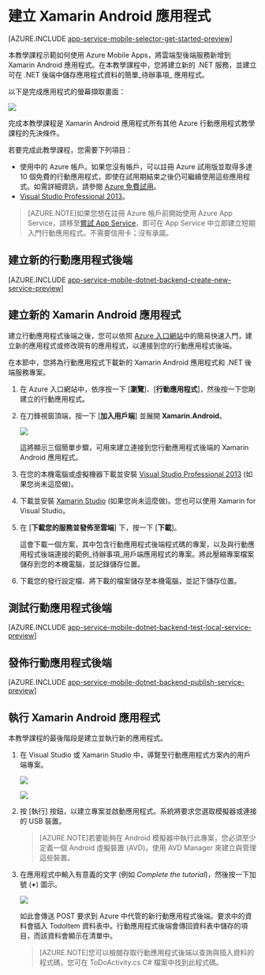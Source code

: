 <properties
	pageTitle="在 Xamarin Android 應用程式中開始使用 Azure 行動應用程式 - Azure 行動應用程式"
	description="遵循此教學課程，可開始使用 Azure 行動應用程式進行 Xamarin Android 開發。"
	services="app-service\mobile"
	documentationCenter="xamarin"
	authors="chrisanderson"
	manager="dwrede"
	editor="mollybos"/>

<tags
	ms.service="app-service-mobile"
	ms.workload="mobile"
	ms.tgt_pltfrm="mobile-xamarin-android"
	ms.devlang="dotnet"
	ms.topic="get-started-article"
	ms.date="05/01/2015"
	ms.author="chrande"/>

# <a name="getting-started"> </a>建立 Xamarin Android 應用程式

[AZURE.INCLUDE [app-service-mobile-selector-get-started-preview](../../includes/app-service-mobile-selector-get-started-preview.md)]

本教學課程示範如何使用 Azure Mobile Apps，將雲端型後端服務新增到 Xamarin Android 應用程式。在本教學課程中，您將建立新的 .NET 服務，並建立可在 .NET 後端中儲存應用程式資料的簡單_待辦事項_ 應用程式。

以下是完成應用程式的螢幕擷取畫面：

![][0]

完成本教學課程是 Xamarin Android 應用程式所有其他 Azure 行動應用程式教學課程的先決條件。

若要完成此教學課程，您需要下列項目：

* 使用中的 Azure 帳戶。如果您沒有帳戶，可以註冊 Azure 試用版並取得多達 10 個免費的行動應用程式，即使在試用期結束之後仍可繼續使用這些應用程式。如需詳細資訊，請參閱 [Azure 免費試用](http://azure.microsoft.com/pricing/free-trial/)。
* <a href="https://go.microsoft.com/fwLink/p/?LinkID=257546" target="_blank">Visual Studio Professional 2013</a>。

>[AZURE.NOTE]如果您想在註冊 Azure 帳戶前開始使用 Azure App Service，請移至[嘗試 App Service](http://go.microsoft.com/fwlink/?LinkId=523751&appServiceName=mobile)，即可在 App Service 中立即建立短期入門行動應用程式。不需要信用卡；沒有承諾。

## 建立新的行動應用程式後端

[AZURE.INCLUDE [app-service-mobile-dotnet-backend-create-new-service-preview](../../includes/app-service-mobile-dotnet-backend-create-new-service-preview.md)]

## 建立新的 Xamarin Android 應用程式

建立行動應用程式後端之後，您可以依照 [Azure 入口網站]中的簡易快速入門，建立新的應用程式或修改現有的應用程式，以連接到您的行動應用程式後端。

在本節中，您將為行動應用程式下載新的 Xamarin Android 應用程式和 .NET 後端服務專案。

1. 在 Azure 入口網站中，依序按一下 [**瀏覽**]、[**行動應用程式**]，然後按一下您剛建立的行動應用程式。

2. 在刀鋒視窗頂端，按一下 [**加入用戶端**] 並展開 **Xamarin.Android**。

    ![][6]

    這將顯示三個簡單步驟，可用來建立連接到您行動應用程式後端的 Xamarin Android 應用程式。


3. 在您的本機電腦或虛擬機器下載並安裝 <a href="https://go.microsoft.com/fwLink/p/?LinkID=257546" target="_blank">Visual Studio Professional 2013</a> (如果您尚未這麼做)。

4. 下載並安裝 [Xamarin Studio] (如果您尚未這麼做)。您也可以使用 Xamarin for Visual Studio。

5. 在 [**下載您的服務並發佈至雲端**] 下，按一下 [**下載**]。

  	這會下載一個方案，其中包含行動應用程式後端程式碼的專案，以及與行動應用程式後端連接的範例_待辦事項_用戶端應用程式的專案。將此壓縮專案檔案儲存到您的本機電腦，並記錄儲存位置。

6. 下載您的發行設定檔、將下載的檔案儲存至本機電腦，並記下儲存位置。

## 測試行動應用程式後端

[AZURE.INCLUDE [app-service-mobile-dotnet-backend-test-local-service-preview](../../includes/app-service-mobile-dotnet-backend-test-local-service-preview.md)]

## 發佈行動應用程式後端

[AZURE.INCLUDE [app-service-mobile-dotnet-backend-publish-service-preview](../../includes/app-service-mobile-dotnet-backend-publish-service-preview.md)]

## 執行 Xamarin Android 應用程式

本教學課程的最後階段是建立並執行新的應用程式。

1. 在 Visual Studio 或 Xamarin Studio 中，導覽至行動應用程式方案內的用戶端專案。

	![][8]

	![][9]

2. 按 [執行] 按鈕，以建立專案並啟動應用程式。系統將要求您選取模擬器或連接的 USB 裝置。

	> [AZURE.NOTE]若要能夠在 Android 模擬器中執行此專案，您必須至少定義一個 Android 虛擬裝置 (AVD)。使用 AVD Manager 來建立與管理這些裝置。

3. 在應用程式中輸入有意義的文字 (例如 _Complete the tutorial_)，然後按一下加號 (**+**) 圖示。

	![][10]

	如此會傳送 POST 要求到 Azure 中代管的新行動應用程式後端。要求中的資料會插入 TodoItem 資料表中。行動應用程式後端會傳回資料表中儲存的項目，而該資料會顯示在清單中。

	> [AZURE.NOTE]您可以檢閱存取行動應用程式後端以查詢與插入資料的程式碼，您可在 ToDoActivity.cs C# 檔案中找到此程式碼。



<!-- Images. -->
[0]: ./media/app-service-mobile-dotnet-backend-xamarin-android-get-started-preview/mobile-quickstart-completed-android.png
[6]: ./media/app-service-mobile-dotnet-backend-xamarin-android-get-started-preview/mobile-portal-quickstart-xamarin.png
[8]: ./media/app-service-mobile-dotnet-backend-xamarin-android-get-started-preview/mobile-xamarin-project-android-vs.png
[9]: ./media/app-service-mobile-dotnet-backend-xamarin-android-get-started-preview/mobile-xamarin-project-android-xs.png
[10]: ./media/app-service-mobile-dotnet-backend-xamarin-android-get-started-preview/mobile-quickstart-startup-android.png

<!-- URLs. -->
[Azure 入口網站]: https://azure.portal.com/
[Xamarin Studio]: http://xamarin.com/download
[Xcode]: https://go.microsoft.com/fwLink/?LinkID=266532&clcid=0x409
[Xamarin for Windows]: https://go.microsoft.com/fwLink/?LinkID=330242&clcid=0x409
 

<!---HONumber=62-->